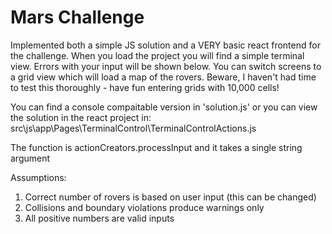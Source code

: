 # Mars Challenge

Implemented both a simple JS solution and a VERY basic react frontend for the challenge.
When you load the project you will find a simple terminal view. Errors with your input will be
shown below.
You can switch screens to a grid view which will load a map of the rovers. Beware, I haven't had time to test this thoroughly - have fun entering grids with 10,000 cells!

You can find a console compaitable version in 'solution.js'
or you can view the solution in the react project in:
src\js\app\Pages\TerminalControl\TerminalControlActions.js

The function is actionCreators.processInput and it takes a single string argument

Assumptions:
1. Correct number of rovers is based on user input (this can be changed)
2. Collisions and boundary violations produce warnings only
3. All positive numbers are valid inputs